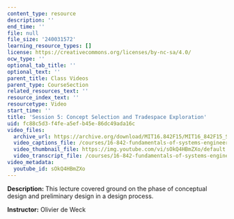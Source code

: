 ```yaml
---
content_type: resource
description: ''
end_time: ''
file: null
file_size: '240031572'
learning_resource_types: []
license: https://creativecommons.org/licenses/by-nc-sa/4.0/
ocw_type: ''
optional_tab_title: ''
optional_text: ''
parent_title: Class Videos
parent_type: CourseSection
related_resources_text: ''
resource_index_text: ''
resourcetype: Video
start_time: ''
title: 'Session 5: Concept Selection and Tradespace Exploration'
uid: fc88c5d3-f4fe-a5ef-b45e-86dc49ada16c
video_files:
  archive_url: https://archive.org/download/MIT16.842F15/MIT16_842F15_S05_SPOC_300k.mp4
  video_captions_file: /courses/16-842-fundamentals-of-systems-engineering-fall-2015/8bd7265a5b765171a0f6c80c59f0ef6e_sOkQ4HBmZXo.vtt
  video_thumbnail_file: https://img.youtube.com/vi/sOkQ4HBmZXo/default.jpg
  video_transcript_file: /courses/16-842-fundamentals-of-systems-engineering-fall-2015/65c6b0d3ee9e6f887f0f90201856a2dd_sOkQ4HBmZXo.pdf
video_metadata:
  youtube_id: sOkQ4HBmZXo
---
```


**Description:** This lecture covered ground on the phase of conceptual design and preliminary design in a design process.

**Instructor:** Olivier de Weck


